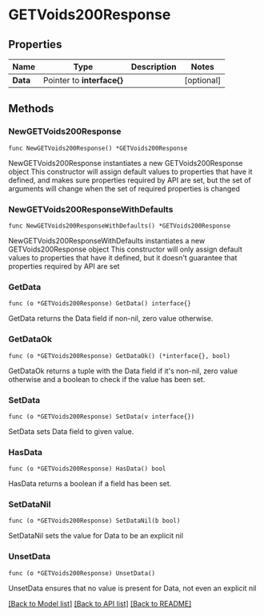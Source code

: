 # GETVoids200Response

## Properties

Name | Type | Description | Notes
------------ | ------------- | ------------- | -------------
**Data** | Pointer to **interface{}** |  | [optional] 

## Methods

### NewGETVoids200Response

`func NewGETVoids200Response() *GETVoids200Response`

NewGETVoids200Response instantiates a new GETVoids200Response object
This constructor will assign default values to properties that have it defined,
and makes sure properties required by API are set, but the set of arguments
will change when the set of required properties is changed

### NewGETVoids200ResponseWithDefaults

`func NewGETVoids200ResponseWithDefaults() *GETVoids200Response`

NewGETVoids200ResponseWithDefaults instantiates a new GETVoids200Response object
This constructor will only assign default values to properties that have it defined,
but it doesn't guarantee that properties required by API are set

### GetData

`func (o *GETVoids200Response) GetData() interface{}`

GetData returns the Data field if non-nil, zero value otherwise.

### GetDataOk

`func (o *GETVoids200Response) GetDataOk() (*interface{}, bool)`

GetDataOk returns a tuple with the Data field if it's non-nil, zero value otherwise
and a boolean to check if the value has been set.

### SetData

`func (o *GETVoids200Response) SetData(v interface{})`

SetData sets Data field to given value.

### HasData

`func (o *GETVoids200Response) HasData() bool`

HasData returns a boolean if a field has been set.

### SetDataNil

`func (o *GETVoids200Response) SetDataNil(b bool)`

 SetDataNil sets the value for Data to be an explicit nil

### UnsetData
`func (o *GETVoids200Response) UnsetData()`

UnsetData ensures that no value is present for Data, not even an explicit nil

[[Back to Model list]](../README.md#documentation-for-models) [[Back to API list]](../README.md#documentation-for-api-endpoints) [[Back to README]](../README.md)


